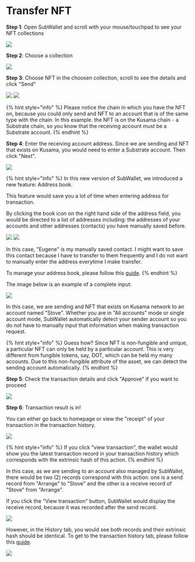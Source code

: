 # Transfer NFT

**Step 1**: Open SubWallet and scroll with your mouse/touchpad to see your NFT collections

![](<../../.gitbook/assets/image (147).png>)



**Step 2**: Choose a collection

![](<../../.gitbook/assets/image (11).png>)



**Step 3**: Choose NFT in the choosen collection, scroll to see the details and click "Send"

![](<../../.gitbook/assets/image (146).png>) ![](<../../.gitbook/assets/image (25).png>)

{% hint style="info" %}
Please notice the chain in which you have the NFT on, because you could only send and NFT to an account that is of the same type with the chain. In this example. the NFT is on the Kusama chain - a Substrate chain, so you know that the receiving account must be a Substrate account.&#x20;
{% endhint %}



**Step 4**: Enter the receiving account address. Since we are sending and NFT that exists on Kusama, you would need to enter a Substrate account. Then click "Next".

![](<../../.gitbook/assets/image (40).png>)

{% hint style="info" %}
In this new version of SubWallet, we introduced a new feature: Address book.&#x20;

This feature would save you a lot of time when entering address for transaction.&#x20;

By clicking the book icon on the right hand side of the address field, you would be directed to a list of addresses including: the addresses of your accounts and other addresses (contacts) you have manually saved before.&#x20;

![](<../../.gitbook/assets/image (144).png>) ![](<../../.gitbook/assets/image (7).png>)

In this case, "Eugene" is my manually saved contact. I might want to save this contact because I have to transfer to them frequently and I do not want to manually enter the address everytime I make transfer.&#x20;



To manage your address book, please follow this [guide](broken-reference).
{% endhint %}

The image below is an example of a complete input:

![](<../../.gitbook/assets/image (145).png>)

In this case, we are sending and NFT that exists on Kusama network to an account named "Stove". Whether you are in "All accounts" mode or single account mode, SubWallet automatically detect your sender account so you do not have to manually input that information when making transaction request.&#x20;

{% hint style="info" %}
Guess how? Since NFT is non-fungible and unique, a particular NFT can only be held by a particular account. This is very different from fungible tokens, say, DOT, which can be held my many accounts. Due to this non-fungible attribute of the asset, we can detect the sending account automatically.&#x20;
{% endhint %}



**Step 5**: Check the transaction details and click "Approve" if you want to proceed

![](<../../.gitbook/assets/image (3) (3).png>)



**Step 6**: Transaction result is in!

You can either go back to homepage or view the "receipt" of your transaction in the transaction history.&#x20;

![](<../../.gitbook/assets/image (161).png>)

{% hint style="info" %}
If you click "view transaction", the wallet would show you the latest transaction record in your transaction history which corresponds with the extrinsic hash of this action.&#x20;
{% endhint %}

In this case, as we are sending to an account also managed by SubWallet, there would be two (2) records correspond with this action: one is a send record from "Arrange" to "Stove" and the other is a receive record of "Stove" from "Arrange".&#x20;

If you click the "View transaction" button, SubWallet would display the receive record, because it was recorded after the send record.

![](<../../.gitbook/assets/image (2) (3).png>)

However, in the History tab, you would see both records and their extrinsic hash should be identical. To get to the transaction history tab, please follow this [guide](broken-reference).

![](<../../.gitbook/assets/image (1).png>)
